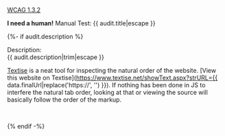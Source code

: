 
<a href="https://www.w3.org/WAI/WCAG21/quickref/?versions=2.0#meaningful-sequence">WCAG 1.3.2</a>

__I need a human!__ Manual Test: {{ audit.title|escape }}

{%- if audit.description %}

Description:<br>
{{ audit.description|trim|escape }}

[Textise](https://www.textise.net/) is a neat tool for inspecting the natural order of the website. [View this website on Textise](https://www.textise.net/showText.aspx?strURL={{ data.finalUrl|replace('https://', '') }}). If nothing has been done in JS to interfere the natural tab order, looking at that or viewing the source will basically follow the order of the markup.

<br>

{% endif -%}

<br>
